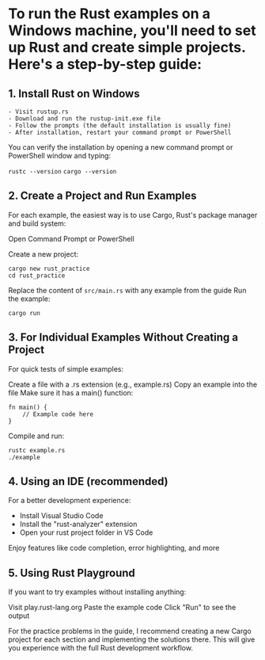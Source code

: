 # To run the Rust examples on a Windows machine, you'll need to set up Rust and create simple projects. Here's a step-by-step guide:

## 1. Install Rust on Windows

    - Visit rustup.rs
    - Download and run the rustup-init.exe file
    - Follow the prompts (the default installation is usually fine)
    - After installation, restart your command prompt or PowerShell

You can verify the installation by opening a new command prompt or PowerShell window and typing:

```rustc --version```
```cargo --version```

## 2. Create a Project and Run Examples

For each example, the easiest way is to use Cargo, Rust's package manager and build system:

Open Command Prompt or PowerShell

Create a new project:

```
cargo new rust_practice
cd rust_practice
```

Replace the content of ```src/main.rs``` with any example from the guide
Run the example:

```cargo run```


## 3. For Individual Examples Without Creating a Project

For quick tests of simple examples:

Create a file with a .rs extension (e.g., example.rs)
Copy an example into the file
Make sure it has a main() function:
```
fn main() {
    // Example code here
}
```
Compile and run:
```
rustc example.rs
./example
```

## 4. Using an IDE (recommended)
For a better development experience:

- Install Visual Studio Code
- Install the "rust-analyzer" extension
- Open your rust project folder in VS Code

Enjoy features like code completion, error highlighting, and more

## 5. Using Rust Playground
If you want to try examples without installing anything:

Visit play.rust-lang.org
Paste the example code
Click "Run" to see the output

For the practice problems in the guide, I recommend creating a new Cargo project for each section and implementing the solutions there. This will give you experience with the full Rust development workflow.